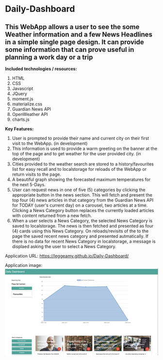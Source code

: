 # Daily-Dashboard

## This WebApp allows a user to see the some Weather information and a few News Headlines in a simple single page design. It can provide some information that can prove useful in planning a work day or a trip

**Included technologies / resources:**
1. HTML
2. CSS
3. Javascript
4. JQuery
5. moment.js
6. materialize.css
7. Guardian News API
8. OpenWeather API
9. charts.js

**Key Features:**
1. User is prompted to provide their name and current city on their first visit to the WebApp. (in development)
2. This information is used to provide a warm greeting on the banner at the top of the page and to get weather for the user provided city. (in development)
3. Cities provided to the weather search are stored to a history/favourites list for easy recall and to localstorage for reloads of the WebApp or return visits to the page.
4. A beautiful graph showing the forecasted maximum temperatures for the next 5-Days.
5. User can request news in one of five (5) categories by clicking the appropriate button in the news section. This will fetch and present the top four (4) news articles in that category from the Guardian News API for TODAY (user's current day) on a carousel, two articles at a time. Clicking a News Category button replaces the currently loaded articles with content returned from a new fetch.
6. When a user selects a News Category, the selected News Category is saved to localstorage. The news is then fetched and presented as four (4) cards using this News Category. On reloads/revisits of the to the page the saved recent news category and presented autmatically. If there is no data for recent News Category in localstorage, a message is displaed asking the user to select a News Category.

Application URL: https://leggeamy.github.io/Daily-Dashboard/

Application image: ![Daily-Dashbaord Screenshot](assets/images/daily_dashboard_ss.png "Daily-Dashboard Screenshot")